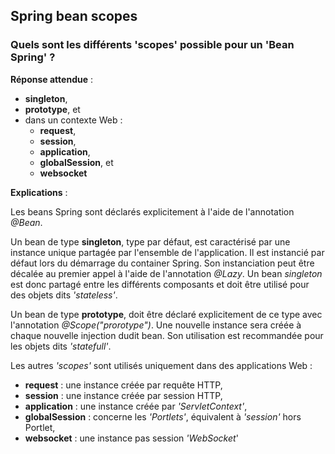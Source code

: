 ## Spring bean scopes

### Quels sont les différents 'scopes' possible pour un 'Bean Spring' ?



**Réponse attendue** :
- **singleton**,
- **prototype**, et
- dans un contexte Web :
  - **request**, 
  - **session**,
  - **application**,
  - **globalSession**, et
  - **websocket**

**Explications** :

Les beans Spring sont déclarés explicitement à l'aide de l'annotation *@Bean*.

Un bean de type **singleton**, type par défaut, est caractérisé par une instance unique partagée par l'ensemble de l'application. Il est instancié par défaut lors du démarrage du container Spring. Son instanciation peut être décalée au premier appel à l'aide de l'annotation *@Lazy*. Un bean *singleton* est donc partagé entre les différents composants et doit être utilisé pour des objets dits *'stateless'*.

Un bean de type **prototype**, doit être déclaré explicitement de ce type avec l'annotation *@Scope("prorotype")*. Une nouvelle instance sera créée à chaque nouvelle injection dudit bean. Son utilisation est recommandée pour les objets dits *'statefull'*.

Les autres *'scopes'* sont utilisés uniquement dans des applications Web :
- **request** : une instance créée par requête HTTP,
- **session** : une instance créée par session HTTP,
- **application** : une instance créée par *'ServletContext'*,
- **globalSession** : concerne les *'Portlets'*, équivalent à *'session'* hors Portlet,
- **websocket** : une instance pas session *'WebSocket*'

